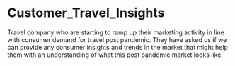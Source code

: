 # Customer_Travel_Insights

Travel company who are starting to ramp up their marketing activity in line with consumer demand for travel post pandemic. They have asked us if we can provide any consumer insights and trends in the market that might help them with an understanding of what this post pandemic market looks like.  
